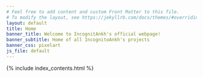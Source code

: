```yaml
---
# Feel free to add content and custom Front Matter to this file.
# To modify the layout, see https://jekyllrb.com/docs/themes/#overriding-theme-defaults
layout: default
title: Home
banner_title: Welcome to IncognitAnkh's official webpage!
banner_subtitle: Home of all IncognitoAnkh's projects
banner_css: pixelart
js_file: default
---
```

{% include index_contents.html %}